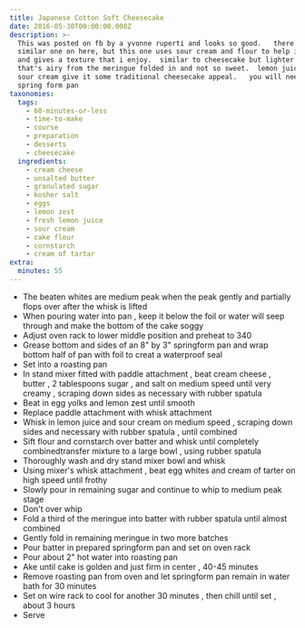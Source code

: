 ```yaml
---
title: Japanese Cotton Soft Cheesecake
date: 2016-05-30T00:00:00.000Z
description: >-
  This was posted on fb by a yvonne ruperti and looks so good.   there's a
  similar one on here, but this one uses sour cream and flour to help it rise
  and gives a texture that i enjoy.  similar to cheesecake but lighter version
  that's airy from the meringue folded in and not so sweet.  lemon juice and
  sour cream give it some traditional cheesecake appeal.   you will need an 8"
  spring form pan
taxonomies:
  tags:
    - 60-minutes-or-less
    - time-to-make
    - course
    - preparation
    - desserts
    - cheesecake
  ingredients:
    - cream cheese
    - unsalted butter
    - granulated sugar
    - kosher salt
    - eggs
    - lemon zest
    - fresh lemon juice
    - sour cream
    - cake flour
    - cornstarch
    - cream of tartar
extra:
  minutes: 55
---
```

 - The beaten whites are medium peak when the peak gently and partially flops over after the whisk is lifted
 - When pouring water into pan , keep it below the foil or water will seep through and make the bottom of the cake soggy
 - Adjust oven rack to lower middle position and preheat to 340
 - Grease bottom and sides of an 8" by 3" springform pan and wrap bottom half of pan with foil to creat a waterproof seal
 - Set into a roasting pan
 - In stand mixer fitted with paddle attachment , beat cream cheese , butter , 2 tablespoons sugar , and salt on medium speed until very creamy , scraping down sides as necessary with rubber spatula
 - Beat in egg yolks and lemon zest until smooth
 - Replace paddle attachment with whisk attachment
 - Whisk in lemon juice and sour cream on medium speed , scraping down sides and necessary with rubber spatula , until combined
 - Sift flour and cornstarch over batter and whisk until completely combinedtransfer mixture to a large bowl , using rubber spatula
 - Thoroughly wash and dry stand mixer bowl and whisk
 - Using mixer's whisk attachment , beat egg whites and cream of tarter on high speed until frothy
 - Slowly pour in remaining sugar and continue to whip to medium peak stage
 - Don't over whip
 - Fold a third of the meringue into batter with rubber spatula until almost combined
 - Gently fold in remaining meringue in two more batches
 - Pour batter in prepared springform pan and set on oven rack
 - Pour about 2" hot water into roasting pan
 - Ake until cake is golden and just firm in center , 40-45 minutes
 - Remove roasting pan from oven and let springform pan remain in water bath for 30 minutes
 - Set on wire rack to cool for another 30 minutes , then chill until set , about 3 hours
 - Serve
